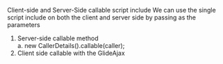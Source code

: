 Client-side and Server-Side callable script include
We can use the single script include on both the client and server side by passing as the parameters
1.	Server-side callable method  
a.	new CallerDetails().callable(caller);
2.	Client side callable with the GlideAjax

